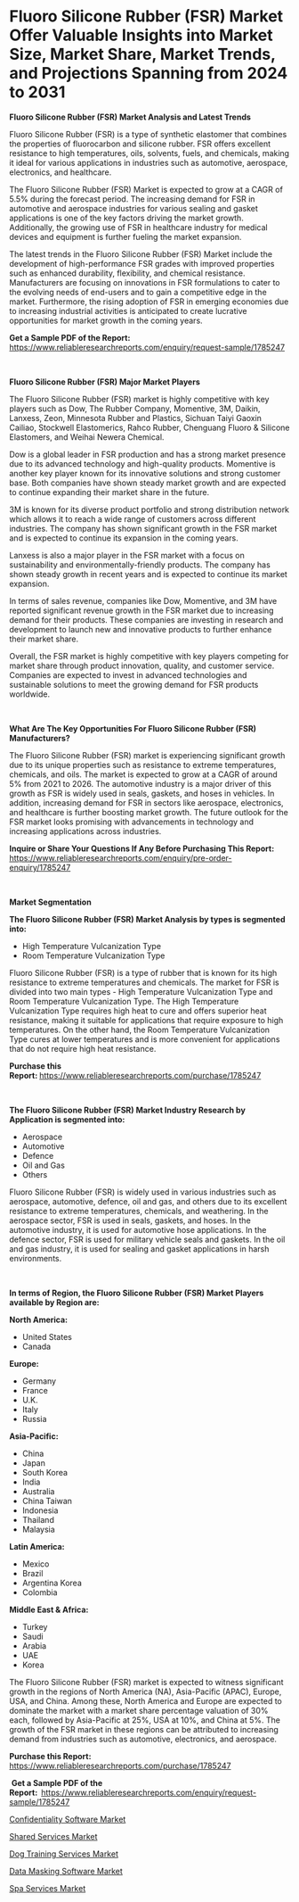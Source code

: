 <p><h1>Fluoro Silicone Rubber (FSR) Market Offer Valuable Insights into Market Size, Market Share, Market Trends, and Projections Spanning from 2024 to 2031</h1></p><p><strong>Fluoro Silicone Rubber (FSR) Market Analysis and Latest Trends</strong></p>
<p><p>Fluoro Silicone Rubber (FSR) is a type of synthetic elastomer that combines the properties of fluorocarbon and silicone rubber. FSR offers excellent resistance to high temperatures, oils, solvents, fuels, and chemicals, making it ideal for various applications in industries such as automotive, aerospace, electronics, and healthcare.</p><p>The Fluoro Silicone Rubber (FSR) Market is expected to grow at a CAGR of 5.5% during the forecast period. The increasing demand for FSR in automotive and aerospace industries for various sealing and gasket applications is one of the key factors driving the market growth. Additionally, the growing use of FSR in healthcare industry for medical devices and equipment is further fueling the market expansion.</p><p>The latest trends in the Fluoro Silicone Rubber (FSR) Market include the development of high-performance FSR grades with improved properties such as enhanced durability, flexibility, and chemical resistance. Manufacturers are focusing on innovations in FSR formulations to cater to the evolving needs of end-users and to gain a competitive edge in the market. Furthermore, the rising adoption of FSR in emerging economies due to increasing industrial activities is anticipated to create lucrative opportunities for market growth in the coming years.</p></p>
<p><strong>Get a Sample PDF of the Report:&nbsp;</strong> <a href="https://www.reliableresearchreports.com/enquiry/request-sample/1785247">https://www.reliableresearchreports.com/enquiry/request-sample/1785247</a></p>
<p>&nbsp;</p>
<p><strong>Fluoro Silicone Rubber (FSR) Major Market Players</strong></p>
<p><p>The Fluoro Silicone Rubber (FSR) market is highly competitive with key players such as Dow, The Rubber Company, Momentive, 3M, Daikin, Lanxess, Zeon, Minnesota Rubber and Plastics, Sichuan Taiyi Gaoxin Cailiao, Stockwell Elastomerics, Rahco Rubber, Chenguang Fluoro & Silicone Elastomers, and Weihai Newera Chemical.</p><p>Dow is a global leader in FSR production and has a strong market presence due to its advanced technology and high-quality products. Momentive is another key player known for its innovative solutions and strong customer base. Both companies have shown steady market growth and are expected to continue expanding their market share in the future.</p><p>3M is known for its diverse product portfolio and strong distribution network which allows it to reach a wide range of customers across different industries. The company has shown significant growth in the FSR market and is expected to continue its expansion in the coming years.</p><p>Lanxess is also a major player in the FSR market with a focus on sustainability and environmentally-friendly products. The company has shown steady growth in recent years and is expected to continue its market expansion.</p><p>In terms of sales revenue, companies like Dow, Momentive, and 3M have reported significant revenue growth in the FSR market due to increasing demand for their products. These companies are investing in research and development to launch new and innovative products to further enhance their market share.</p><p>Overall, the FSR market is highly competitive with key players competing for market share through product innovation, quality, and customer service. Companies are expected to invest in advanced technologies and sustainable solutions to meet the growing demand for FSR products worldwide.</p></p>
<p>&nbsp;</p>
<p><strong>What Are The Key Opportunities For Fluoro Silicone Rubber (FSR) Manufacturers?</strong></p>
<p><p>The Fluoro Silicone Rubber (FSR) market is experiencing significant growth due to its unique properties such as resistance to extreme temperatures, chemicals, and oils. The market is expected to grow at a CAGR of around 5% from 2021 to 2026. The automotive industry is a major driver of this growth as FSR is widely used in seals, gaskets, and hoses in vehicles. In addition, increasing demand for FSR in sectors like aerospace, electronics, and healthcare is further boosting market growth. The future outlook for the FSR market looks promising with advancements in technology and increasing applications across industries.</p></p>
<p><strong>Inquire or Share Your Questions If Any Before Purchasing This Report:</strong> <a href="https://www.reliableresearchreports.com/enquiry/pre-order-enquiry/1785247">https://www.reliableresearchreports.com/enquiry/pre-order-enquiry/1785247</a></p>
<p>&nbsp;</p>
<p><strong>Market Segmentation</strong></p>
<p><strong>The Fluoro Silicone Rubber (FSR) Market Analysis by types is segmented into:</strong></p>
<p><ul><li>High Temperature Vulcanization Type</li><li>Room Temperature Vulcanization Type</li></ul></p>
<p><p>Fluoro Silicone Rubber (FSR) is a type of rubber that is known for its high resistance to extreme temperatures and chemicals. The market for FSR is divided into two main types - High Temperature Vulcanization Type and Room Temperature Vulcanization Type. The High Temperature Vulcanization Type requires high heat to cure and offers superior heat resistance, making it suitable for applications that require exposure to high temperatures. On the other hand, the Room Temperature Vulcanization Type cures at lower temperatures and is more convenient for applications that do not require high heat resistance.</p></p>
<p><strong>Purchase this Report:&nbsp;</strong><a href="https://www.reliableresearchreports.com/purchase/1785247">https://www.reliableresearchreports.com/purchase/1785247</a></p>
<p>&nbsp;</p>
<p><strong>The Fluoro Silicone Rubber (FSR) Market Industry Research by Application is segmented into:</strong></p>
<p><ul><li>Aerospace</li><li>Automotive</li><li>Defence</li><li>Oil and Gas</li><li>Others</li></ul></p>
<p><p>Fluoro Silicone Rubber (FSR) is widely used in various industries such as aerospace, automotive, defence, oil and gas, and others due to its excellent resistance to extreme temperatures, chemicals, and weathering. In the aerospace sector, FSR is used in seals, gaskets, and hoses. In the automotive industry, it is used for automotive hose applications. In the defence sector, FSR is used for military vehicle seals and gaskets. In the oil and gas industry, it is used for sealing and gasket applications in harsh environments.</p></p>
<p>&nbsp;</p>
<p><strong>In terms of Region, the Fluoro Silicone Rubber (FSR) Market Players available by Region are:</strong></p>
<p>
    <p> <strong> North America: </strong>
        <ul>
            <li>United States</li>
            <li>Canada</li>
        </ul>
        </p> 
    <p> <strong> Europe: </strong>
        <ul>
            <li>Germany</li>
            <li>France</li>
            <li>U.K.</li>
            <li>Italy</li>
            <li>Russia</li>
        </ul>
        </p> 
    <p> <strong> Asia-Pacific: </strong>
        <ul>
            <li>China</li>
            <li>Japan</li>
            <li>South Korea</li>
            <li>India</li>
            <li>Australia</li>
            <li>China Taiwan</li>
            <li>Indonesia</li>
            <li>Thailand</li>
            <li>Malaysia</li>
        </ul>
        </p> 
    <p> <strong> Latin America: </strong>
        <ul>
            <li>Mexico</li>
            <li>Brazil</li>
            <li>Argentina Korea</li>
            <li>Colombia</li>
        </ul>
        </p> 
    <p> <strong> Middle East & Africa: </strong>
        <ul>
            <li>Turkey</li>
            <li>Saudi</li>
            <li>Arabia</li>
            <li>UAE</li>
            <li>Korea</li>
        </ul>
    </p>
    </p>
<p><p>The Fluoro Silicone Rubber (FSR) market is expected to witness significant growth in the regions of North America (NA), Asia-Pacific (APAC), Europe, USA, and China. Among these, North America and Europe are expected to dominate the market with a market share percentage valuation of 30% each, followed by Asia-Pacific at 25%, USA at 10%, and China at 5%. The growth of the FSR market in these regions can be attributed to increasing demand from industries such as automotive, electronics, and aerospace.</p></p>
<p><strong>Purchase this Report: </strong><a href="https://www.reliableresearchreports.com/purchase/1785247">https://www.reliableresearchreports.com/purchase/1785247</a></p>
<p>&nbsp;<strong>Get a Sample PDF of the Report:&nbsp;&nbsp;</strong><a href="https://www.reliableresearchreports.com/enquiry/request-sample/1785247">https://www.reliableresearchreports.com/enquiry/request-sample/1785247</a></p>
<p><strong></strong></p>
<p><p><a href="https://medium.com/@ashlybednar2023/confidentiality-software-market-insights-into-market-cagr-market-trends-and-growth-strategies-64dad89b6cc6">Confidentiality Software Market</a></p><p><a href="https://medium.com/@marieramos20/decoding-shared-services-market-metrics-market-share-trends-and-growth-patterns-60a0da13a332">Shared Services Market</a></p><p><a href="https://medium.com/@elyssablick/dog-training-services-market-competitive-analysis-market-trends-and-forecast-to-2031-267b98c7ff6b">Dog Training Services Market</a></p><p><a href="https://medium.com/@ashlybednar2023/data-masking-software-market-insight-market-trends-growth-forecasted-from-2024-to-2031-8b9a7cac1f03">Data Masking Software Market</a></p><p><a href="https://medium.com/@elyssablick/spa-services-market-outlook-industry-overview-and-forecast-2024-to-2031-fc1f1f6a2f95">Spa Services Market</a></p></p>